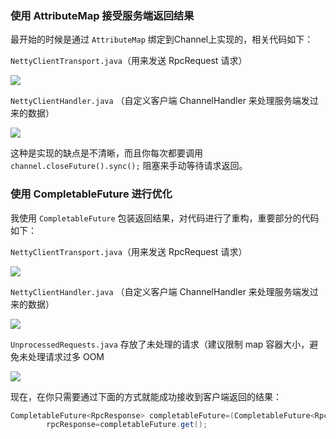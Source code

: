 ### 使用 AttributeMap 接受服务端返回结果

最开始的时候是通过 `AttributeMap` 绑定到Channel上实现的，相关代码如下：

`NettyClientTransport.java`（用来发送 RpcRequest 请求）

![](./../images/CompletableFuture-RpcResponse/NettyClientTransport1.png)

`NettyClientHandler.java` （自定义客户端 ChannelHandler 来处理服务端发过来的数据）

![](./../images/CompletableFuture-RpcResponse/NettyClientHandle1.png)

这种是实现的缺点是不清晰，而且你每次都要调用 ` channel.closeFuture().sync();` 阻塞来手动等待请求返回。

### 使用 CompletableFuture 进行优化

我使用 `CompletableFuture` 包装返回结果，对代码进行了重构，重要部分的代码如下：

`NettyClientTransport.java`（用来发送 RpcRequest 请求）

![](./../images/CompletableFuture-RpcResponse/NettyClientTransport2.png)

`NettyClientHandler.java` （自定义客户端 ChannelHandler 来处理服务端发过来的数据）

![](./../images/CompletableFuture-RpcResponse/NettyClientHandle2.png)

`UnprocessedRequests.java` 存放了未处理的请求（建议限制 map 容器大小，避免未处理请求过多 OOM

![](./../images/CompletableFuture-RpcResponse/UnprocessedRequests.png)

现在，在你只需要通过下面的方式就能成功接收到客户端返回的结果：

```java
CompletableFuture<RpcResponse> completableFuture=(CompletableFuture<RpcResponse>)rpcRequestTransport.sendRpcRequest(rpcRequest);
        rpcResponse=completableFuture.get();
```

